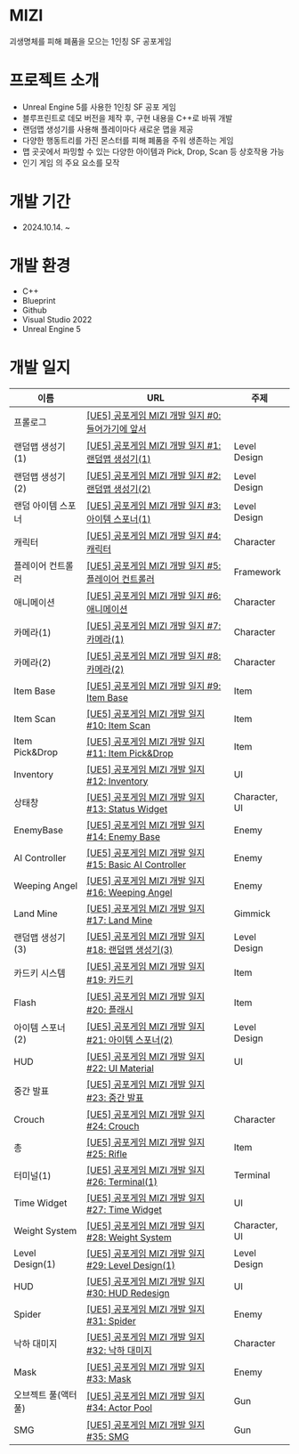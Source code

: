 # MIZI
괴생명체를 피해 폐품을 모으는 1인칭 SF 공포게임

# 프로젝트 소개
- Unreal Engine 5를 사용한 1인칭 SF 공포 게임
- 블루프린트로 데모 버전을 제작 후, 구현 내용을  C++로 바꿔 개발
- 랜덤맵 생성기를 사용해 플레이마다 새로운 맵을 제공
- 다양한 행동트리를 가진 몬스터를 피해 폐품을 주워 생존하는 게임
- 맵 곳곳에서 파밍할 수 있는 다양한 아이템과 Pick, Drop, Scan 등 상호작용 가능
- 인기 게임 <Lethal Company>의 주요 요소를 모작

# 개발 기간
- 2024.10.14. ~

# 개발 환경
- C++
- Blueprint
- Github
- Visual Studio 2022
- Unreal Engine 5

# 개발 일지
| 이름 | URL | 주제 |
| --- | --- | --- |
| 프롤로그 | [[UE5] 공포게임 MIZI 개발 일지 #0: 들어가기에 앞서](https://velog.io/@woolucy/UE5-%EA%B3%B5%ED%8F%AC%EA%B2%8C%EC%9E%84-MIZI-%EA%B0%9C%EB%B0%9C-%EC%9D%BC%EC%A7%80-0-%EB%93%A4%EC%96%B4%EA%B0%80%EA%B8%B0%EC%97%90-%EC%95%9E%EC%84%9C) |  |
| 랜덤맵 생성기(1) | [[UE5] 공포게임 MIZI 개발 일지 #1: 랜덤맵 생성기(1)](https://velog.io/@woolucy/UE5-%EA%B3%B5%ED%8F%AC%EA%B2%8C%EC%9E%84-MIZI-%EA%B0%9C%EB%B0%9C-%EC%9D%BC%EC%A7%80-1-%EB%9E%9C%EB%8D%A4%EB%A7%B5-%EC%83%9D%EC%84%B1%EA%B8%B01) | Level Design |
| 랜덤맵 생성기(2) | [[UE5] 공포게임 MIZI 개발 일지 #2: 랜덤맵 생성기(2)](https://velog.io/@woolucy/UE5-%EA%B3%B5%ED%8F%AC%EA%B2%8C%EC%9E%84-MIZI-%EA%B0%9C%EB%B0%9C-%EC%9D%BC%EC%A7%80-2-%EB%9E%9C%EB%8D%A4%EB%A7%B5-%EC%83%9D%EC%84%B1%EA%B8%B02) | Level Design |
| 랜덤 아이템 스포너 | [[UE5] 공포게임 MIZI 개발 일지 #3: 아이템 스포너(1)](https://velog.io/@woolucy/UE5-%EA%B3%B5%ED%8F%AC%EA%B2%8C%EC%9E%84-MIZI-%EA%B0%9C%EB%B0%9C-%EC%9D%BC%EC%A7%80-3-%EC%95%84%EC%9D%B4%ED%85%9C-%EC%8A%A4%ED%8F%AC%EB%84%881) | Level Design |
| 캐릭터 | [[UE5] 공포게임 MIZI 개발 일지 #4: 캐릭터](https://velog.io/@woolucy/UE5-%EA%B3%B5%ED%8F%AC%EA%B2%8C%EC%9E%84-MIZI-%EA%B0%9C%EB%B0%9C-%EC%9D%BC%EC%A7%80-4-%EC%BA%90%EB%A6%AD%ED%84%B0) | Character |
| 플레이어 컨트롤러 | [[UE5] 공포게임 MIZI 개발 일지 #5: 플레이어 컨트롤러](https://velog.io/@woolucy/UE5-%EA%B3%B5%ED%8F%AC%EA%B2%8C%EC%9E%84-MIZI-%EA%B0%9C%EB%B0%9C-%EC%9D%BC%EC%A7%80-5-%ED%94%8C%EB%A0%88%EC%9D%B4%EC%96%B4-%EC%BB%A8%ED%8A%B8%EB%A1%A4%EB%9F%AC) | Framework |
| 애니메이션 | [[UE5] 공포게임 MIZI 개발 일지 #6: 애니메이션](https://velog.io/@woolucy/UE5-%EA%B3%B5%ED%8F%AC%EA%B2%8C%EC%9E%84-MIZI-%EA%B0%9C%EB%B0%9C-%EC%9D%BC%EC%A7%80-6-%EC%95%A0%EB%8B%88%EB%A9%94%EC%9D%B4%EC%85%98) | Character |
| 카메라(1) | [[UE5] 공포게임 MIZI 개발 일지 #7: 카메라(1)](https://velog.io/@woolucy/UE5-%EA%B3%B5%ED%8F%AC%EA%B2%8C%EC%9E%84-MIZI-%EA%B0%9C%EB%B0%9C-%EC%9D%BC%EC%A7%80-7-%EC%B9%B4%EB%A9%94%EB%9D%BC1) | Character |
| 카메라(2) | [[UE5] 공포게임 MIZI 개발 일지 #8: 카메라(2)](https://velog.io/@woolucy/UE5-%EA%B3%B5%ED%8F%AC%EA%B2%8C%EC%9E%84-MIZI-%EA%B0%9C%EB%B0%9C-%EC%9D%BC%EC%A7%80-8-%EC%B9%B4%EB%A9%94%EB%9D%BC2) | Character |
| Item Base | [[UE5] 공포게임 MIZI 개발 일지 #9: Item Base](https://velog.io/@woolucy/UE5-%EA%B3%B5%ED%8F%AC%EA%B2%8C%EC%9E%84-MIZI-%EA%B0%9C%EB%B0%9C-%EC%9D%BC%EC%A7%80-9-Item-Base) | Item |
| Item Scan | [[UE5] 공포게임 MIZI 개발 일지 #10: Item Scan](https://velog.io/@woolucy/UE5-%EA%B3%B5%ED%8F%AC%EA%B2%8C%EC%9E%84-MIZI-%EA%B0%9C%EB%B0%9C-%EC%9D%BC%EC%A7%80-10-Item-Scan) | Item |
| Item Pick&Drop | [[UE5] 공포게임 MIZI 개발 일지 #11: Item Pick&Drop](https://velog.io/@woolucy/UE5-%EA%B3%B5%ED%8F%AC%EA%B2%8C%EC%9E%84-MIZI-%EA%B0%9C%EB%B0%9C-%EC%9D%BC%EC%A7%80-11-Item-PickDrop) | Item |
| Inventory | [[UE5] 공포게임 MIZI 개발 일지 #12: Inventory](https://velog.io/@woolucy/UE5-%EA%B3%B5%ED%8F%AC%EA%B2%8C%EC%9E%84-MIZI-%EA%B0%9C%EB%B0%9C-%EC%9D%BC%EC%A7%80-11-Inventory) | UI |
| 상태창 | [[UE5] 공포게임 MIZI 개발 일지 #13: Status Widget](https://velog.io/@woolucy/UE5-%EA%B3%B5%ED%8F%AC%EA%B2%8C%EC%9E%84-MIZI-%EA%B0%9C%EB%B0%9C-%EC%9D%BC%EC%A7%80-13-Status-Widget) | Character, UI |
| EnemyBase | [[UE5] 공포게임 MIZI 개발 일지 #14: Enemy Base](https://velog.io/@woolucy/UE5-%EA%B3%B5%ED%8F%AC%EA%B2%8C%EC%9E%84-MIZI-%EA%B0%9C%EB%B0%9C-%EC%9D%BC%EC%A7%80-14-Enemy-Base) | Enemy |
| AI Controller | [[UE5] 공포게임 MIZI 개발 일지 #15: Basic AI Controller](https://velog.io/@woolucy/UE5-%EA%B3%B5%ED%8F%AC%EA%B2%8C%EC%9E%84-MIZI-%EA%B0%9C%EB%B0%9C-%EC%9D%BC%EC%A7%80-15-Basic-AI-Controller) | Enemy |
| Weeping Angel | [[UE5] 공포게임 MIZI 개발 일지 #16: Weeping Angel](https://velog.io/@woolucy/UE5-%EA%B3%B5%ED%8F%AC%EA%B2%8C%EC%9E%84-MIZI-%EA%B0%9C%EB%B0%9C-%EC%9D%BC%EC%A7%80-16-Weeping-Angel) | Enemy |
| Land Mine | [[UE5] 공포게임 MIZI 개발 일지 #17: Land Mine](https://velog.io/@woolucy/UE5-%EA%B3%B5%ED%8F%AC%EA%B2%8C%EC%9E%84-MIZI-%EA%B0%9C%EB%B0%9C-%EC%9D%BC%EC%A7%80-17-Land-Mine) | Gimmick |
| 랜덤맵 생성기(3) | [[UE5] 공포게임 MIZI 개발 일지 #18: 랜덤맵 생성기(3)](https://velog.io/@woolucy/18.UE5-%EA%B3%B5%ED%8F%AC%EA%B2%8C%EC%9E%84-MIZI-%EA%B0%9C%EB%B0%9C-%EC%9D%BC%EC%A7%80-18-%EB%9E%9C%EB%8D%A4%EB%A7%B5-%EC%83%9D%EC%84%B1%EA%B8%B03) | Level Design |
| 카드키 시스템 | [[UE5] 공포게임 MIZI 개발 일지 #19: 카드키](https://velog.io/@woolucy/UE5-%EA%B3%B5%ED%8F%AC%EA%B2%8C%EC%9E%84-MIZI-%EA%B0%9C%EB%B0%9C-%EC%9D%BC%EC%A7%80-19-%EC%B9%B4%EB%93%9C%ED%82%A4) | Item |
| Flash | [[UE5] 공포게임 MIZI 개발 일지 #20: 플래시](https://velog.io/@woolucy/UE5-%EA%B3%B5%ED%8F%AC%EA%B2%8C%EC%9E%84-MIZI-%EA%B0%9C%EB%B0%9C-%EC%9D%BC%EC%A7%80-20-%ED%94%8C%EB%9E%98%EC%8B%9C) | Item |
| 아이템 스포너(2) | [[UE5] 공포게임 MIZI 개발 일지 #21: 아이템 스포너(2)](https://velog.io/@woolucy/UE5-%EA%B3%B5%ED%8F%AC%EA%B2%8C%EC%9E%84-MIZI-%EA%B0%9C%EB%B0%9C-%EC%9D%BC%EC%A7%80-21-%EC%95%84%EC%9D%B4%ED%85%9C-%EC%8A%A4%ED%8F%AC%EB%84%882) | Level Design |
| HUD | [[UE5] 공포게임 MIZI 개발 일지 #22: UI Material](https://velog.io/@woolucy/UE5-%EA%B3%B5%ED%8F%AC%EA%B2%8C%EC%9E%84-MIZI-%EA%B0%9C%EB%B0%9C-%EC%9D%BC%EC%A7%80-22-UI-Material) | UI |
| 중간 발표 | [[UE5] 공포게임 MIZI 개발 일지 #23: 중간 발표](https://velog.io/@woolucy/UE5-%EA%B3%B5%ED%8F%AC%EA%B2%8C%EC%9E%84-MIZI-%EA%B0%9C%EB%B0%9C-%EC%9D%BC%EC%A7%80-23-%EC%A4%91%EA%B0%84-%EB%B0%9C%ED%91%9C) |  |
| Crouch | [[UE5] 공포게임 MIZI 개발 일지 #24: Crouch](https://velog.io/@woolucy/UE5-%EA%B3%B5%ED%8F%AC%EA%B2%8C%EC%9E%84-MIZI-%EA%B0%9C%EB%B0%9C-%EC%9D%BC%EC%A7%80-24-Crouch) | Character |
| 총 | [[UE5] 공포게임 MIZI 개발 일지 #25: Rifle](https://velog.io/@woolucy/UE5-%EA%B3%B5%ED%8F%AC%EA%B2%8C%EC%9E%84-MIZI-%EA%B0%9C%EB%B0%9C-%EC%9D%BC%EC%A7%80-25-Rifle) | Item |
| 터미널(1) | [[UE5] 공포게임 MIZI 개발 일지 #26: Terminal(1)](https://velog.io/@woolucy/UE5-%EA%B3%B5%ED%8F%AC%EA%B2%8C%EC%9E%84-MIZI-%EA%B0%9C%EB%B0%9C-%EC%9D%BC%EC%A7%80-26-Terminal1) | Terminal |
| Time Widget | [[UE5] 공포게임 MIZI 개발 일지 #27: Time Widget](https://velog.io/@woolucy/UE5-%EA%B3%B5%ED%8F%AC%EA%B2%8C%EC%9E%84-MIZI-%EA%B0%9C%EB%B0%9C-%EC%9D%BC%EC%A7%80-27-Time-Widget) | UI |
| Weight System | [[UE5] 공포게임 MIZI 개발 일지 #28: Weight System](https://velog.io/@woolucy/UE5-%EA%B3%B5%ED%8F%AC%EA%B2%8C%EC%9E%84-MIZI-%EA%B0%9C%EB%B0%9C-%EC%9D%BC%EC%A7%80-28-Weight-System) | Character, UI |
| Level Design(1) | [[UE5] 공포게임 MIZI 개발 일지 #29: Level Design(1)](https://velog.io/@woolucy/UE5-%EA%B3%B5%ED%8F%AC%EA%B2%8C%EC%9E%84-MIZI-%EA%B0%9C%EB%B0%9C-%EC%9D%BC%EC%A7%80-29-Level-Design1) | Level Design |
| HUD | [[UE5] 공포게임 MIZI 개발 일지 #30: HUD Redesign](https://velog.io/@woolucy/UE5-%EA%B3%B5%ED%8F%AC%EA%B2%8C%EC%9E%84-MIZI-%EA%B0%9C%EB%B0%9C-%EC%9D%BC%EC%A7%80-30-HUD-Redesign) | UI |
| Spider | [[UE5] 공포게임 MIZI 개발 일지 #31: Spider](https://velog.io/@woolucy/UE5-%EA%B3%B5%ED%8F%AC%EA%B2%8C%EC%9E%84-MIZI-%EA%B0%9C%EB%B0%9C-%EC%9D%BC%EC%A7%80-31-Spider-b2fcimpg) | Enemy |
| 낙하 대미지 | [[UE5] 공포게임 MIZI 개발 일지 #32: 낙하 대미지](https://velog.io/@woolucy/UE5-%EA%B3%B5%ED%8F%AC%EA%B2%8C%EC%9E%84-MIZI-%EA%B0%9C%EB%B0%9C-%EC%9D%BC%EC%A7%80-32-%EB%82%99%ED%95%98-%EB%8C%80%EB%AF%B8%EC%A7%80) |Character |
| Mask | [[UE5] 공포게임 MIZI 개발 일지 #33: Mask](https://velog.io/@woolucy/UE5-%EA%B3%B5%ED%8F%AC%EA%B2%8C%EC%9E%84-MIZI-%EA%B0%9C%EB%B0%9C-%EC%9D%BC%EC%A7%80-33-Mask) | Enemy |
| 오브젝트 풀(액터 풀) | [[UE5] 공포게임 MIZI 개발 일지 #34: Actor Pool](https://velog.io/@woolucy/UE5-%EA%B3%B5%ED%8F%AC%EA%B2%8C%EC%9E%84-MIZI-%EA%B0%9C%EB%B0%9C-%EC%9D%BC%EC%A7%80-34-Actor-Pool) | Gun |
| SMG | [[UE5] 공포게임 MIZI 개발 일지 #35: SMG](https://velog.io/@woolucy/UE5-%EA%B3%B5%ED%8F%AC%EA%B2%8C%EC%9E%84-MIZI-%EA%B0%9C%EB%B0%9C-%EC%9D%BC%EC%A7%80-35-SMG) | Gun |

